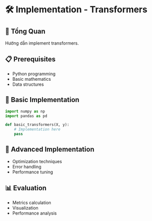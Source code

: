 # 🛠️ Implementation - Transformers

## 🎯 Tổng Quan
Hướng dẫn implement transformers.

## 📋 Prerequisites
- Python programming
- Basic mathematics
- Data structures

## 🚀 Basic Implementation
```python
import numpy as np
import pandas as pd

def basic_transformers(X, y):
    # Implementation here
    pass
```

## 🔧 Advanced Implementation
- Optimization techniques
- Error handling
- Performance tuning

## 📊 Evaluation
- Metrics calculation
- Visualization
- Performance analysis
